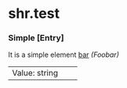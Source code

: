 # shr.test

### <a name="Simple"></a>Simple [Entry]
It is a simple element [bar](http://foo.org/bar) _(Foobar)_

|  |  |  |
| --- | --- | --- |
| Value:&nbsp;string |  |  |